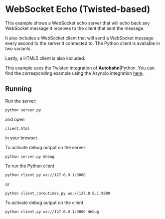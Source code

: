 # WebSocket Echo (Twisted-based)

This example shows a WebSocket echo server that will echo back any WebSocket message it receives to the client that sent the message.

It also includes a WebSocket client that will send a WebSocket message every second to the server it connected to. The Python client is available in two variants.

Lastly, a HTML5 client is also included.

This example uses the Twisted integration of **Autobahn**|Python. You can find the corresponding example using the Asyncio integration [here](https://github.com/crossbario/autobahn-python/tree/master/examples/asyncio/websocket/echo).

## Running

Run the server:

    python server.py

and open

    client.html

in your browser.

To activate debug output on the server:

    python server.py debug

To run the Python client

    python client.py ws://127.0.0.1:9000

or

    python client_coroutines.py ws://127.0.0.1:9000

To activate debug output on the client

    python client.py ws://127.0.0.1:9000 debug


